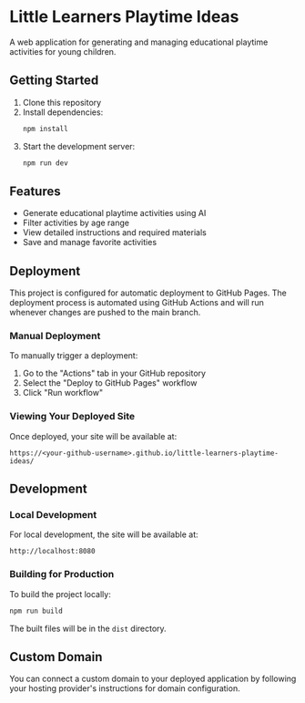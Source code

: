 # Little Learners Playtime Ideas

A web application for generating and managing educational playtime activities for young children.

## Getting Started

1. Clone this repository
2. Install dependencies:
   ```bash
   npm install
   ```
3. Start the development server:
   ```bash
   npm run dev
   ```

## Features

- Generate educational playtime activities using AI
- Filter activities by age range
- View detailed instructions and required materials
- Save and manage favorite activities

## Deployment

This project is configured for automatic deployment to GitHub Pages. The deployment process is automated using GitHub Actions and will run whenever changes are pushed to the main branch.

### Manual Deployment

To manually trigger a deployment:

1. Go to the "Actions" tab in your GitHub repository
2. Select the "Deploy to GitHub Pages" workflow
3. Click "Run workflow"

### Viewing Your Deployed Site

Once deployed, your site will be available at:
```
https://<your-github-username>.github.io/little-learners-playtime-ideas/
```

## Development

### Local Development

For local development, the site will be available at:
```
http://localhost:8080
```

### Building for Production

To build the project locally:
```bash
npm run build
```

The built files will be in the `dist` directory.

## Custom Domain

You can connect a custom domain to your deployed application by following your hosting provider's instructions for domain configuration.
